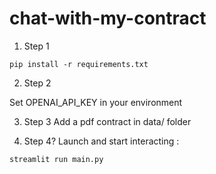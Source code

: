 # chat-with-my-contract
1. Step 1
```
pip install -r requirements.txt
```

2. Step 2 

Set OPENAI_API_KEY in your environment

3. Step 3
Add a pdf contract in data/ folder

4. Step 4? Launch and start interacting :
```
streamlit run main.py
```
